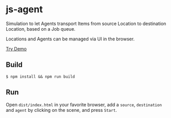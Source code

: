 # js-agent

Simulation to let Agents transport Items from source Location to destination Location, based on a Job queue.

Locations and Agents can be managed via UI in the browser.

[Try Demo](https://bkonetzny.github.io/js-agent/)

## Build

```shell
$ npm install && npm run build
```

## Run

Open `dist/index.html` in your favorite browser, add a `source`, `destination` and `agent` by clicking on the scene, and press `Start`.
